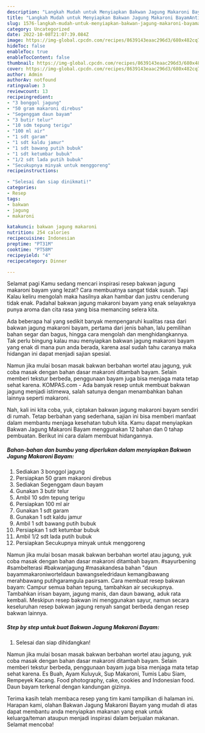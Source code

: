 ```yaml
---
description: "Langkah Mudah untuk Menyiapkan Bakwan Jagung Makaroni BayamAnti Ribet"
title: "Langkah Mudah untuk Menyiapkan Bakwan Jagung Makaroni BayamAnti Ribet"
slug: 1576-langkah-mudah-untuk-menyiapkan-bakwan-jagung-makaroni-bayamanti-ribet
category: Uncategorized
date: 2022-10-08T21:07:39.084Z
image: https://img-global.cpcdn.com/recipes/8639143eaac296d3/680x482cq70/bakwan-jagung-makaroni-bayam-foto-resep-utama.jpg
hideToc: false
enableToc: true
enableTocContent: false
thumbnail: https://img-global.cpcdn.com/recipes/8639143eaac296d3/680x482cq70/bakwan-jagung-makaroni-bayam-foto-resep-utama.jpg
cover: https://img-global.cpcdn.com/recipes/8639143eaac296d3/680x482cq70/bakwan-jagung-makaroni-bayam-foto-resep-utama.jpg
author: Admin
authorAv: notfound
ratingvalue: 3
reviewcount: 13
recipeingredient:
- "3 bonggol jagung"
- "50 gram makaroni direbus"
- "Segenggam daun bayam"
- "3 butir telur"
- "10 sdm tepung terigu"
- "100 ml air"
- "1 sdt garam"
- "1 sdt kaldu jamur"
- "1 sdt bawang putih bubuk"
- "1 sdt ketumbar bubuk"
- "1/2 sdt lada putih bubuk"
- "Secukupnya minyak untuk menggoreng"
recipeinstructions:

- "Selesai dan siap dinikmati!"
categories:
- Resep
tags:
- bakwan
- jagung
- makaroni

katakunci: bakwan jagung makaroni 
nutrition: 254 calories
recipecuisine: Indonesian
preptime: "PT31M"
cooktime: "PT58M"
recipeyield: "4"
recipecategory: Dinner

---
```



Selamat pagi Kamu sedang mencari inspirasi resep bakwan jagung makaroni bayam yang lezat? Cara membuatnya sangat tidak susah. Tapi Kalau keliru mengolah maka hasilnya akan hambar dan justru cenderung tidak enak. Padahal bakwan jagung makaroni bayam yang enak selayaknya punya aroma dan cita rasa yang bisa memancing selera kita.


Ada beberapa hal yang sedikit banyak mempengaruhi kualitas rasa dari bakwan jagung makaroni bayam, pertama dari jenis bahan, lalu pemilihan bahan segar dan bagus, hingga cara mengolah dan menghidangkannya. Tak perlu bingung kalau mau menyiapkan bakwan jagung makaroni bayam yang enak di mana pun anda berada, karena asal sudah tahu caranya maka hidangan ini dapat menjadi sajian spesial.

Namun jika mulai bosan masak bakwan berbahan wortel atau jagung, yuk coba masak dengan bahan dasar makaroni ditambah bayam. Selain memberi tekstur berbeda, penggunaan bayam juga bisa menjaga mata tetap sehat karena. KOMPAS.com - Ada banyak resep untuk membuat bakwan jagung menjadi istimewa, salah satunya dengan menambahkan bahan lainnya seperti makaroni.


Nah, kali ini kita coba, yuk, ciptakan bakwan jagung makaroni bayam sendiri di rumah. Tetap berbahan yang sederhana, sajian ini bisa memberi manfaat dalam membantu menjaga kesehatan tubuh kita. Kamu dapat menyiapkan Bakwan Jagung Makaroni Bayam menggunakan 12 bahan dan 0 tahap pembuatan. Berikut ini cara dalam membuat hidangannya.

<!--inarticleads1-->

##### Bahan-bahan dan bumbu yang diperlukan dalam menyiapkan Bakwan Jagung Makaroni Bayam:

1. Sediakan 3 bonggol jagung
1. Persiapkan 50 gram makaroni direbus
1. Sediakan Segenggam daun bayam
1. Gunakan 3 butir telur
1. Ambil 10 sdm tepung terigu
1. Persiapkan 100 ml air
1. Gunakan 1 sdt garam
1. Gunakan 1 sdt kaldu jamur
1. Ambil 1 sdt bawang putih bubuk
1. Persiapkan 1 sdt ketumbar bubuk
1. Ambil 1/2 sdt lada putih bubuk
1. Persiapkan Secukupnya minyak untuk menggoreng


Namun jika mulai bosan masak bakwan berbahan wortel atau jagung, yuk coba masak dengan bahan dasar makaroni ditambah bayam. #sayurbening #sambelterasi #bakwanjagung #masakandesa bahan &#34;daun bayammakaroniworteldaun bawangseledridaun kemangibawang merahbawang putihgaramgula pasirsam. Cara membuat resep bakwan bayam: Campur semua bahan tepung, tambahkan air secukupnya. Tambahkan irisan bayam, jagung manis, dan daun bawang, aduk rata kembali. Meskipun resep bakwan ini menggunakan sayur, namun secara keseluruhan resep bakwan jagung renyah sangat berbeda dengan resep bakwan lainnya. 

<!--inarticleads2-->

##### Step by step untuk buat Bakwan Jagung Makaroni Bayam:


1. Selesai dan siap dihidangkan!

Namun jika mulai bosan masak bakwan berbahan wortel atau jagung, yuk coba masak dengan bahan dasar makaroni ditambah bayam. Selain memberi tekstur berbeda, penggunaan bayam juga bisa menjaga mata tetap sehat karena. Es Buah, Ayam Kuluyuk, Sup Makaroni, Tumis Labu Siam, Rempeyek Kacang. Food photography, cake, cookies and Indonesian food. Daun bayam terkenal dengan kandungan gizinya. 

Terima kasih telah membaca resep yang tim kami tampilkan di halaman ini. Harapan kami, olahan Bakwan Jagung Makaroni Bayam yang mudah di atas dapat membantu anda menyiapkan makanan yang enak untuk keluarga/teman ataupun menjadi inspirasi dalam berjualan makanan. Selamat mencoba!
